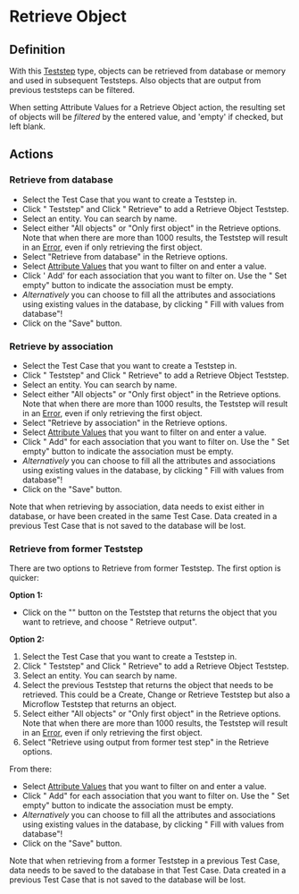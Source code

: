 # Retrieve Object

## Definition

With this [Teststep](../Teststep) type, objects can be retrieved from database or memory and used in subsequent Teststeps. Also objects that are output from previous teststeps can be filtered. 

When setting Attribute Values for a Retrieve Object action, the resulting set of objects will be *filtered* by the entered value, and 'empty' if checked, but left blank.

## Actions

### Retrieve from database

- Select the Test Case that you want to create a Teststep in.
- Click "<i class="fal fa-info-circle"></i> Teststep" and Click "<i class="fal fa-info-circle"></i> Retrieve" to add a Retrieve Object Teststep.
- Select an entity. You can search by name.
- Select either "All objects" or "Only first object" in the Retrieve options. Note that when there are more than 1000 results, the Teststep will result in an [Error](error), even if only retrieving the first object.
- Select "Retrieve from database" in the Retrieve options.
- Select [Attribute Values](../attribute-value) that you want to filter on and enter a value.
- Click '<i class="fal fa-info-circle"></i> Add' for each association that you want to filter on. Use the "<i class="fa-empty-set"></i> Set empty" button to indicate the association must be empty. 
- *Alternatively* you can choose to fill all the attributes and associations using existing values in the database, by clicking "<i class="fas fa-database"></i> Fill with values from database"!
- Click on the "Save" button. 

### Retrieve by association

- Select the Test Case that you want to create a Teststep in.
- Click "<i class="fal fa-info-circle"></i> Teststep" and Click "<i class="fal fa-info-circle"></i> Retrieve" to add a Retrieve Object Teststep.
- Select an entity. You can search by name.
- Select either "All objects" or "Only first object" in the Retrieve options. Note that when there are more than 1000 results, the Teststep will result in an [Error](error), even if only retrieving the first object.
- Select "Retrieve by association" in the Retrieve options.
- Select [Attribute Values](../attribute-value) that you want to filter on and enter a value.
- Click "<i class="fal fa-info-circle"></i> Add" for each association that you want to filter on. Use the "<i class="fa-empty-set"></i> Set empty" button to indicate the association must be empty. 
- *Alternatively* you can choose to fill all the attributes and associations using existing values in the database, by clicking "<i class="fas fa-database"></i> Fill with values from database"!
- Click on the "Save" button. 

Note that when retrieving by association, data needs to exist either in database, or have been created in the same Test Case. Data created in a previous Test Case that is not saved to the database will be lost.

### Retrieve from former Teststep

There are two options to Retrieve from former Teststep. The first option is quicker:

**Option 1:**

- Click on the "<i class="fas fa-ellipsis"></i>" button on the Teststep that returns the object that you want to retrieve, and choose "<i class="fal fa-info-circle"></i> Retrieve output".

**Option 2:**

1. Select the Test Case that you want to create a Teststep in.
2. Click "<i class="fal fa-info-circle"></i> Teststep" and Click "<i class="fal fa-info-circle"></i> Retrieve" to add a Retrieve Object Teststep.
3. Select an entity. You can search by name.
4. Select the previous Teststep that returns the object that needs to be retrieved. This could be a Create, Change or Retrieve Teststep but also a Microflow Teststep that returns an object.
5. Select either "All objects" or "Only first object" in the Retrieve options. Note that when there are more than 1000 results, the Teststep will result in an [Error](error), even if only retrieving the first object.
6. Select "Retrieve using output from former test step" in the Retrieve options.

From there:
- Select [Attribute Values](../attribute-value) that you want to filter on and enter a value.
- Click "<i class="fal fa-info-circle"></i> Add" for each association that you want to filter on. Use the "<i class="fa-empty-set"></i> Set empty" button to indicate the association must be empty. 
- *Alternatively* you can choose to fill all the attributes and associations using existing values in the database, by clicking "<i class="fas fa-database"></i> Fill with values from database"!
- Click on the "Save" button. 

Note that when retrieving from a former Teststep in a previous Test Case, data needs to be saved to the database in that Test Case. Data created in a previous Test Case that is not saved to the database will be lost.
